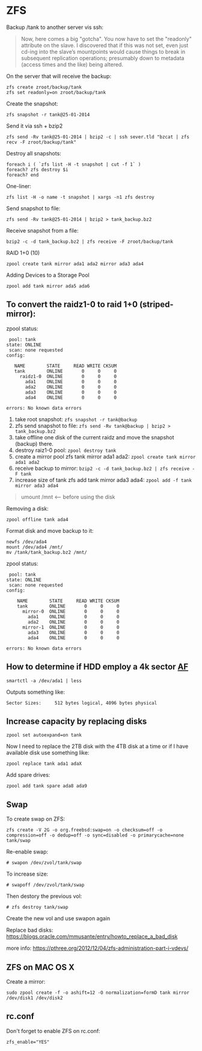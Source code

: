 ZFS
===

Backup /tank to another server vis ssh:

> Now, here comes a big "gotcha". You now have to set the "readonly" attribute on the slave. I discovered that if this was not set, even just cd-ing into the slave’s mountpoints would cause things to break in subsequent replication operations; presumably down to metadata (access times and the like) being altered.

On the server that will receive the backup:

    zfs create zroot/backup/tank
    zfs set readonly=on zroot/backup/tank

Create the snapshot:

    zfs snapshot -r tank@25-01-2014

Send it via ssh + bzip2

    zfs send -Rv tank@25-01-2014 | bzip2 -c | ssh sever.tld "bzcat | zfs recv -F zroot/backup/tank"


Destroy all snapshots:

    foreach i ( `zfs list -H -t snapshot | cut -f 1` )
    foreach? zfs destroy $i
    foreach? end

One-liner:

    zfs list -H -o name -t snapshot | xargs -n1 zfs destroy

Send snapshot to file:

    zfs send -Rv tank@25-01-2014 | bzip2 > tank_backup.bz2

Receive snapshot from a file:

    bzip2 -c -d tank_backup.bz2 | zfs receive -F zroot/backup/tank

RAID 1+0 (10)

    zpool create tank mirror ada1 ada2 mirror ada3 ada4

Adding Devices to a Storage Pool

    zpool add tank mirror ada5 ada6


To convert the raidz1-0 to raid 1+0 (striped-mirror):
-----------------------------------------------------

zpool status:

     pool: tank
    state: ONLINE
     scan: none requested
    config:

       NAME        STATE     READ WRITE CKSUM
       tank        ONLINE       0     0     0
         raidz1-0  ONLINE       0     0     0
           ada1    ONLINE       0     0     0
           ada2    ONLINE       0     0     0
           ada3    ONLINE       0     0     0
           ada4    ONLINE       0     0     0

    errors: No known data errors

1. take root snapshot: `zfs snapshot -r tank@backup`
2. zfs send snapshot to file: `zfs send -Rv tank@backup | bzip2 > tank_backup.bz2`
3. take offline one disk of the current raidz and move the snapshot (backup) there.
4. destroy raiz1-0 pool: `zpool destroy tank`
5. create a mirror pool zfs tank mirror ada1 ada2: `zpool create tank mirror ada1 ada2`
6. receive backup to mirror: `bzip2 -c -d tank_backup.bz2 | zfs receive -F tank`
7. increase size of tank zfs add tank mirror ada3 ada4: `zpool add -f tank mirror ada3 ada4`

> umount /mnt <-- before using the disk

Removing a disk:

    zpool offline tank ada4

Format disk and move backup to it:

    newfs /dev/ada4
    mount /dev/ada4 /mnt/
    mv /tank/tank_backup.bz2 /mnt/

zpool status:

     pool: tank
    state: ONLINE
     scan: none requested
    config:

        NAME        STATE     READ WRITE CKSUM
        tank        ONLINE       0     0     0
          mirror-0  ONLINE       0     0     0
            ada1    ONLINE       0     0     0
            ada2    ONLINE       0     0     0
          mirror-1  ONLINE       0     0     0
            ada3    ONLINE       0     0     0
            ada4    ONLINE       0     0     0

    errors: No known data errors


How to determine if HDD employ a 4k sector [AF](http://en.wikipedia.org/wiki/Advanced_Format)
---------------------------------------------------------------------------------------------

    smartctl -a /dev/ada1 | less

Outputs something like:

    Sector Sizes:     512 bytes logical, 4096 bytes physical

Increase capacity by replacing disks
------------------------------------

    zpool set autoexpand=on tank

Now I need to replace the 2TB disk with the 4TB disk at a time or if I have available disk use something like:

    zpool replace tank ada1 adaX


Add spare drives:

    zpool add tank spare ada8 ada9



Swap
----

To create swap on ZFS:

    zfs create -V 2G -o org.freebsd:swap=on -o checksum=off -o compression=off -o dedup=off -o sync=disabled -o primarycache=none tank/swap

Re-enable swap:

    # swapon /dev/zvol/tank/swap

To increase size:

    # swapoff /dev/zvol/tank/swap

Then destory the previous vol:

    # zfs destroy tank/swap

Create the new vol and use swapon again


Replace bad disks: https://blogs.oracle.com/mmusante/entry/howto_replace_a_bad_disk

more info: https://pthree.org/2012/12/04/zfs-administration-part-i-vdevs/

ZFS on MAC OS X
---------------

Create a mirror:

    sudo zpool create -f -o ashift=12 -O normalization=formD tank mirror /dev/disk1 /dev/disk2


rc.conf
-------

Don't forget to enable ZFS on rc.conf:

    zfs_enable="YES"
